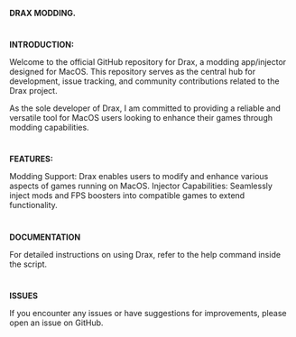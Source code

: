 **DRAX MODDING.**
#
**INTRODUCTION:**

Welcome to the official GitHub repository for Drax, a modding app/injector designed for MacOS. This repository serves as the central hub for development, issue tracking, and community contributions related to the Drax project.

As the sole developer of Drax, I am committed to providing a reliable and versatile tool for MacOS users looking to enhance their games through modding capabilities.
#
**FEATURES:**

Modding Support: Drax enables users to modify and enhance various aspects of games running on MacOS.
Injector Capabilities: Seamlessly inject mods and FPS boosters into compatible games to extend functionality.

#

**DOCUMENTATION**

For detailed instructions on using Drax, refer to the help command inside the script.

#

**ISSUES**

If you encounter any issues or have suggestions for improvements, please open an issue on GitHub.
